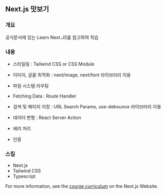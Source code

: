 ## Next.js 맛보기

### 개요

공식문서에 있는 Learn Next.JS를 참고하여 학습

### 내용

- 스타일링 : Tailwind CSS or CSS Module

- 이미지, 글꼴 최적화 : next/image, next/font 라이브러리 이용

- 파일 시스템 라우팅

- Fetching Data : Route Handler

- 검색 및 페이지 지정 : URL Search Params, use-debounce 라이브러리 이용

- 데이터 변형 : React Server Action

- 에러 처리

- 인증

### 스킬

- Next.js
- Tailwind CSS
- Typescript

For more information, see the [course curriculum](https://nextjs.org/learn) on the Next.js Website.

